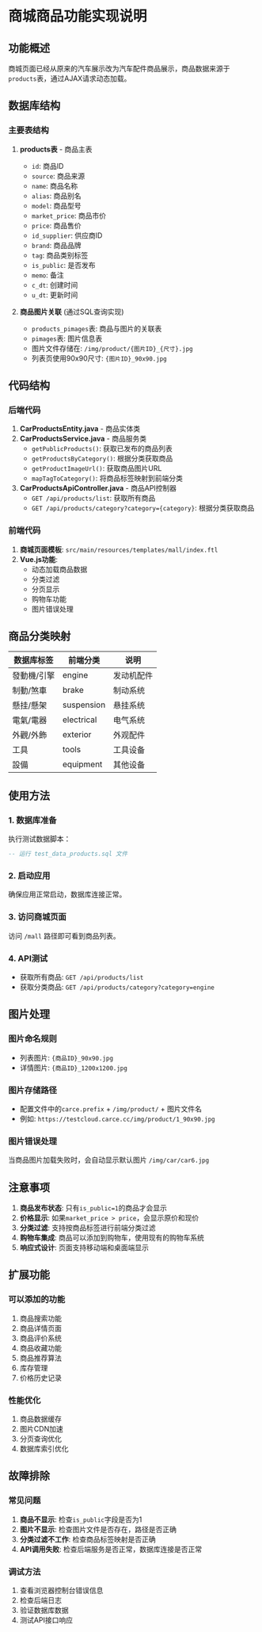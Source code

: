 # 商城商品功能实现说明

## 功能概述
商城页面已经从原来的汽车展示改为汽车配件商品展示，商品数据来源于`products`表，通过AJAX请求动态加载。

## 数据库结构

### 主要表结构
1. **products表** - 商品主表
   - `id`: 商品ID
   - `source`: 商品来源
   - `name`: 商品名称
   - `alias`: 商品别名
   - `model`: 商品型号
   - `market_price`: 商品市价
   - `price`: 商品售价
   - `id_supplier`: 供应商ID
   - `brand`: 商品品牌
   - `tag`: 商品类别标签
   - `is_public`: 是否发布
   - `memo`: 备注
   - `c_dt`: 创建时间
   - `u_dt`: 更新时间

2. **商品图片关联** (通过SQL查询实现)
   - `products_pimages`表: 商品与图片的关联表
   - `pimages`表: 图片信息表
   - 图片文件存储在: `/img/product/{图片ID}_{尺寸}.jpg`
   - 列表页使用90x90尺寸: `{图片ID}_90x90.jpg`

## 代码结构

### 后端代码
1. **CarProductsEntity.java** - 商品实体类
2. **CarProductsService.java** - 商品服务类
   - `getPublicProducts()`: 获取已发布的商品列表
   - `getProductsByCategory()`: 根据分类获取商品
   - `getProductImageUrl()`: 获取商品图片URL
   - `mapTagToCategory()`: 将商品标签映射到前端分类
3. **CarProductsApiController.java** - 商品API控制器
   - `GET /api/products/list`: 获取所有商品
   - `GET /api/products/category?category={category}`: 根据分类获取商品

### 前端代码
1. **商城页面模板**: `src/main/resources/templates/mall/index.ftl`
2. **Vue.js功能**:
   - 动态加载商品数据
   - 分类过滤
   - 分页显示
   - 购物车功能
   - 图片错误处理

## 商品分类映射

| 数据库标签 | 前端分类 | 说明 |
|-----------|----------|------|
| 發動機/引擎 | engine | 发动机配件 |
| 制動/煞車 | brake | 制动系统 |
| 懸挂/懸架 | suspension | 悬挂系统 |
| 電氣/電器 | electrical | 电气系统 |
| 外觀/外飾 | exterior | 外观配件 |
| 工具 | tools | 工具设备 |
| 設備 | equipment | 其他设备 |

## 使用方法

### 1. 数据库准备
执行测试数据脚本：
```sql
-- 运行 test_data_products.sql 文件
```

### 2. 启动应用
确保应用正常启动，数据库连接正常。

### 3. 访问商城页面
访问 `/mall` 路径即可看到商品列表。

### 4. API测试
- 获取所有商品: `GET /api/products/list`
- 获取分类商品: `GET /api/products/category?category=engine`

## 图片处理

### 图片命名规则
- 列表图片: `{商品ID}_90x90.jpg`
- 详情图片: `{商品ID}_1200x1200.jpg`

### 图片存储路径
- 配置文件中的`carce.prefix` + `/img/product/` + 图片文件名
- 例如: `https://testcloud.carce.cc/img/product/1_90x90.jpg`

### 图片错误处理
当商品图片加载失败时，会自动显示默认图片 `/img/car/car6.jpg`

## 注意事项

1. **商品发布状态**: 只有`is_public=1`的商品才会显示
2. **价格显示**: 如果`market_price > price`，会显示原价和现价
3. **分类过滤**: 支持按商品标签进行前端分类过滤
4. **购物车集成**: 商品可以添加到购物车，使用现有的购物车系统
5. **响应式设计**: 页面支持移动端和桌面端显示

## 扩展功能

### 可以添加的功能
1. 商品搜索功能
2. 商品详情页面
3. 商品评价系统
4. 商品收藏功能
5. 商品推荐算法
6. 库存管理
7. 价格历史记录

### 性能优化
1. 商品数据缓存
2. 图片CDN加速
3. 分页查询优化
4. 数据库索引优化

## 故障排除

### 常见问题
1. **商品不显示**: 检查`is_public`字段是否为1
2. **图片不显示**: 检查图片文件是否存在，路径是否正确
3. **分类过滤不工作**: 检查商品标签映射是否正确
4. **API调用失败**: 检查后端服务是否正常，数据库连接是否正常

### 调试方法
1. 查看浏览器控制台错误信息
2. 检查后端日志
3. 验证数据库数据
4. 测试API接口响应
